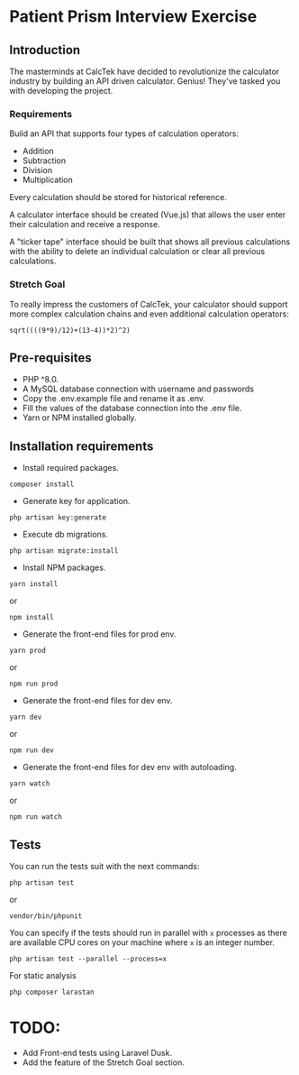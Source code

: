 # Patient Prism Interview Exercise

## Introduction

The masterminds at CalcTek have decided to revolutionize the calculator industry by building an API driven calculator. Genius! They've tasked you with developing the project.

### Requirements

Build an API that supports four types of calculation operators:

-   Addition
-   Subtraction
-   Division
-   Multiplication

Every calculation should be stored for historical reference.

A calculator interface should be created (Vue.js) that allows the user enter their calculation and receive a response.

A "ticker tape" interface should be built that shows all previous calculations with the ability to delete an individual calculation or clear all previous calculations.

### Stretch Goal

To really impress the customers of CalcTek, your calculator should support more complex calculation chains and even additional calculation operators:

`sqrt((((9*9)/12)+(13-4))*2)^2)`

## Pre-requisites

- PHP ^8.0.
- A MySQL database connection with username and passwords
- Copy the .env.example file and rename it as .env.
- Fill the values of the database connection into the .env file.
- Yarn or NPM installed globally.

## Installation requirements

- Install required packages.

```
composer install
```

- Generate key for application.

```
php artisan key:generate
```

- Execute db migrations.

```
php artisan migrate:install
```

- Install NPM packages.

```
yarn install
```

or

```
npm install
```

- Generate the front-end files for prod env.

```
yarn prod
```

or

```
npm run prod
```

- Generate the front-end files for dev env.

```
yarn dev
```

or

```
npm run dev
```

- Generate the front-end files for dev env with autoloading.

```
yarn watch
```

or

```
npm run watch
```

## Tests

You can run the tests suit with the next commands:

```
php artisan test
```

or

```
vendor/bin/phpunit
```

You can specify if the tests should run in parallel with `x` processes as there are available CPU cores on your machine where `x` is an integer number.

```
php artisan test --parallel --process=x
```

For static analysis

```
php composer larastan
```

# TODO:

- Add Front-end tests using Laravel Dusk.
- Add the feature of the Stretch Goal section.

